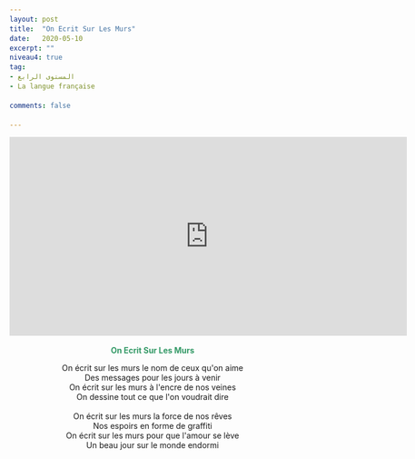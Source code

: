 ```yaml
---
layout: post
title:  "On Ecrit Sur Les Murs"
date:   2020-05-10
excerpt: ""
niveau4: true
tag:
- المستوى الرابع 
- La langue française

comments: false

---
```


<center>
		   <img style="display: none;" src="/assets/img/thumbnails/chanson7-SanabilMedia.com.jpg" alt="" width="1" height="1">
<iframe width="700px" height="350px" src="https://www.youtube.com/embed/IiJFOJC80Gw?rel=0&controls=1&showinfo=0&modestbranding=1&enablejsapi=1" allowfullscreen frameborder="0" ></iframe>

<br>
<p><span style="color: #339966;"><strong>On Ecrit Sur Les Murs</strong></span></p>
<p>On écrit sur les murs le nom de ceux qu'on aime<br>
Des messages pour les jours à venir<br>
On écrit sur les murs à l'encre de nos veines<br>
On dessine tout ce que l'on voudrait dire<br>
<br>
On écrit sur les murs la force de nos rêves<br>
Nos espoirs en forme de graffiti<br>
On écrit sur les murs pour que l'amour se lève<br>
Un beau jour sur le monde endormi</p>
  	
</center>

